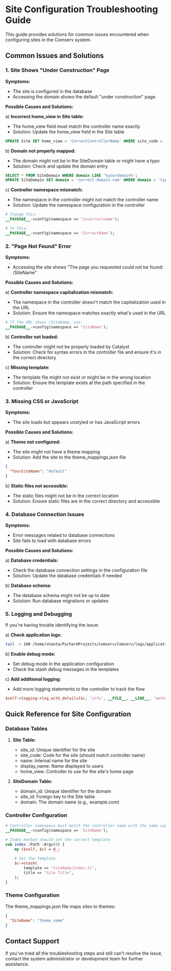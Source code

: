 # Site Configuration Troubleshooting Guide

This guide provides solutions for common issues encountered when configuring sites in the Comserv system.

## Common Issues and Solutions

### 1. Site Shows "Under Construction" Page

**Symptoms:**
- The site is configured in the database
- Accessing the domain shows the default "under construction" page

**Possible Causes and Solutions:**

a) **Incorrect home_view in Site table:**
   - The home_view field must match the controller name exactly
   - Solution: Update the home_view field in the Site table
   ```sql
   UPDATE Site SET home_view = 'CorrectControllerName' WHERE site_code = 'YourSiteCode';
   ```

b) **Domain not properly mapped:**
   - The domain might not be in the SiteDomain table or might have a typo
   - Solution: Check and update the domain entry
   ```sql
   SELECT * FROM SiteDomain WHERE domain LIKE '%yourdomain%';
   UPDATE SiteDomain SET domain = 'correct-domain.com' WHERE domain = 'typo-domain.com';
   ```

c) **Controller namespace mismatch:**
   - The namespace in the controller might not match the controller name
   - Solution: Update the namespace configuration in the controller
   ```perl
   # Change this:
   __PACKAGE__->config(namespace => 'incorrectname');
   
   # To this:
   __PACKAGE__->config(namespace => 'CorrectName');
   ```

### 2. "Page Not Found" Error

**Symptoms:**
- Accessing the site shows "The page you requested could not be found: /SiteName"

**Possible Causes and Solutions:**

a) **Controller namespace capitalization mismatch:**
   - The namespace in the controller doesn't match the capitalization used in the URL
   - Solution: Ensure the namespace matches exactly what's used in the URL
   ```perl
   # If the URL shows /SiteName, use:
   __PACKAGE__->config(namespace => 'SiteName');
   ```

b) **Controller not loaded:**
   - The controller might not be properly loaded by Catalyst
   - Solution: Check for syntax errors in the controller file and ensure it's in the correct directory

c) **Missing template:**
   - The template file might not exist or might be in the wrong location
   - Solution: Ensure the template exists at the path specified in the controller

### 3. Missing CSS or JavaScript

**Symptoms:**
- The site loads but appears unstyled or has JavaScript errors

**Possible Causes and Solutions:**

a) **Theme not configured:**
   - The site might not have a theme mapping
   - Solution: Add the site to the theme_mappings.json file
   ```json
   {
     "YourSiteName": "default"
   }
   ```

b) **Static files not accessible:**
   - The static files might not be in the correct location
   - Solution: Ensure static files are in the correct directory and accessible

### 4. Database Connection Issues

**Symptoms:**
- Error messages related to database connections
- Site fails to load with database errors

**Possible Causes and Solutions:**

a) **Database credentials:**
   - Check the database connection settings in the configuration file
   - Solution: Update the database credentials if needed

b) **Database schema:**
   - The database schema might not be up to date
   - Solution: Run database migrations or updates

### 5. Logging and Debugging

If you're having trouble identifying the issue:

a) **Check application logs:**
   ```bash
   tail -n 100 /home/shanta/PycharmProjects/comserv/Comserv/logs/application.log
   ```

b) **Enable debug mode:**
   - Set debug mode in the application configuration
   - Check the stash debug messages in the templates

c) **Add additional logging:**
   - Add more logging statements to the controller to track the flow
   ```perl
   $self->logging->log_with_details($c, 'info', __FILE__, __LINE__, 'method_name', "Detailed message");
   ```

## Quick Reference for Site Configuration

### Database Tables

1. **Site Table:**
   - site_id: Unique identifier for the site
   - site_code: Code for the site (should match controller name)
   - name: Internal name for the site
   - display_name: Name displayed to users
   - home_view: Controller to use for the site's home page

2. **SiteDomain Table:**
   - domain_id: Unique identifier for the domain
   - site_id: Foreign key to the Site table
   - domain: The domain name (e.g., example.com)

### Controller Configuration

```perl
# Controller namespace must match the controller name with the same capitalization
__PACKAGE__->config(namespace => 'SiteName');

# Index method should set the correct template
sub index :Path :Args(0) {
    my ($self, $c) = @_;
    
    # Set the template
    $c->stash(
        template => 'SiteName/index.tt',
        title => 'Site Title',
    );
}
```

### Theme Configuration

The theme_mappings.json file maps sites to themes:

```json
{
  "SiteName": "theme_name"
}
```

## Contact Support

If you've tried all the troubleshooting steps and still can't resolve the issue, contact the system administrator or development team for further assistance.